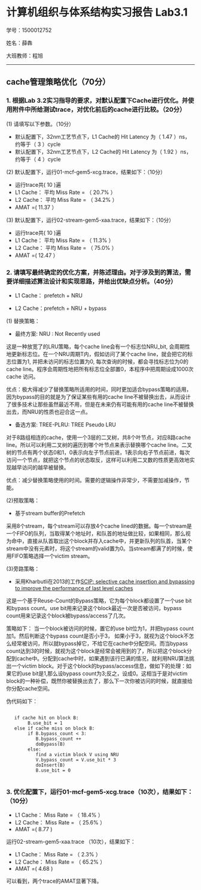 # 计算机组织与体系结构实习报告 Lab3.1
学号：1500012752

姓名：薛犇

大班教师：程旭


----

## cache管理策略优化（70分）
### 1. 根据Lab 3.2实习指导的要求，对默认配置下Cache进行优化。并使用附件中所给测试trace，对优化前后的cache进行比较。（20分）

 (1)  请填写以下参数。（10分）

- 默认配置下，32nm工艺节点下，L1 Cache的 Hit Latency 为（  1.47            ）ns，约等于（   3               ）cycle
- 默认配置下，32nm工艺节点下，L2 Cache的 Hit Latency 为（    1.92          ）ns，约等于（   4               ）cycle

(2) 默认配置下，运行01-mcf-gem5-xcg.trace，结果如下：（10分）

- 运行trace共(   10            )遍
- L1 Cache： 平均 Miss Rate = （  20.7%         ）
- L2 Cache： 平均 Miss Rate = （    34.2%       ）
- AMAT =(       11.37       ）

(3) 默认配置下，运行02-stream-gem5-xaa.trace，结果如下：（10分）

- 运行trace共(   10            )遍
- L1 Cache： 平均 Miss Rate = （  11.3%        ）
- L2 Cache： 平均 Miss Rate = （    75.0%       ）
- AMAT =(       12.47       ）


### 2. 请填写最终确定的优化方案，并陈述理由。对于涉及到的算法，需要详细描述算法设计和实现思路，并给出优缺点分析。（40分）

- L1 Cache： prefetch + NRU

- L2 Cache：prefetch + NRU + bypass

(1) 替换策略：

- 最终方案:
NRU : Not Recently used 

这是一种放宽了的LRU策略，每个cache line会有一个标志位NRU_bit, 会周期性地更新标志位。在一个NRU周期T内，假如访问了某个cache line，就会把它的标志位置为1, 并把未访问的标志位置为0, 每次查询的时候，都会寻找标志位为0的cache line。程序会周期性地把所有标志位全部置0，本程序中把周期设成1000次cache 访问。

优点：极大得减少了替换策略所适用的时间，同时更加适合bypass策略的适用，因为bypass的目的就是为了保证某些有用的cache line不被替换出去，从而设计了很多技术让那些虽然最近不用，但是在未来仍有可能有用的cache line不被替换出去，而NRU的性质也迎合这一点。

- 备选方案:
TREE-PLRU: TREE Pseudo LRU

对于8路组相连的cache，使用一个3层的二叉树，共8个叶节点，对应8路cache line。所以可以利用二叉树的遍历到哪个叶节点来表示替换哪个cache line。二叉树的节点有两个状态0和1，0表示向左子节点前进，1表示向右子节点前进，每次访问一个节点，就把这个节点的状态取反，这样可以利用二叉数的性质更高效地实现越早访问的越早被替换。

优点：减少替换策略使用的时间。需要的逻辑操作非常少，不需要加减操作，节能。

(2)预取策略：

- 基于stream buffer的Prefetch

采用8个stream，每个stream可以存放4个cache lined的数据。每一个stream是一个FIFO的队列，当取得某个地址时，和队首的地址做比较，如果相同，那么视为命中，直接从队首取出这个block并存入cache中，并更新队列的队首，当某个stream中没有元素时，将这个stream的valid置为0。当stream都满了的时候，使用FIFO策略选择一个victim stream。


(3)旁路策略：

- 采用Kharbutli在2013的工作[SCIP: selective cache insertion and bypassing to improve the performance of last level caches](https://www.researchgate.net/publication/261496954_SCIP_Selective_cache_insertion_and_bypassing_to_improve_the_performance_of_last-level_caches?enrichId=rgreq-a5c0f420193b5b8e33bdbbbf4dc7fdb9-XXX&enrichSource=Y292ZXJQYWdlOzI2MTQ5Njk1NDtBUzoxMTAwNjAxMzA4MDM3MTJAMTQwMzI1MTc4ODQ4NA%3D%3D&el=1_x_3&_esc=publicationCoverPdf) 

这是一个基于Reuse-Count的Bypass策略，它为每个block都设置了一个use bit和bypass count。use bit用来记录这个block最近一次是否被访问，bypass count用来记录这个block被bypass/access了几次。

策略如下：
当一个block被访问的时候，置它的use bit位为1，并把bypass count加1。然后判断这个bypass count是否小于3， 如果小于3，就视为这个block不怎么经常被访问，所以就bypass掉它，不给它在cache中分配空间。而当bypass count达到3的时候，就视为这个block是经常会被用到的了，所以把这个block分配到cache中。分配到cache中时，如果遇到该行已满的情况，就利用NRU算法挑出一个victim block。对于这个block的bypass/access信息，做如下的处理：如果它的use bit是1,那么设bypass count为3;反之，设成0。这相当于是对victim block的一种补偿，既然你被替换出去了，那么下一次你被访问的时候，就直接给你分配cache空间。

伪代码如下：
    
 ```
 
    if cache hit on block B:
         B.use_bit = 1
    else if cache miss on block B:
    	 if B.bypass_count < 3:
    		B.bypass_count ++
    		doBypass(B)
         else:
       		find a victim block V using NRU
       		V.bypass_count = V.use_bit * 3
       		doInsert(B)
       		B.use_bit = 0
     
```
    

### 3. 优化配置下，运行01-mcf-gem5-xcg.trace（10次），结果如下：（10分）

- L1 Cache： Miss Rate = （    18.4%       ）
- L2 Cache： Miss Rate = （     25.6%      ）
- AMAT =(      8.77        )

运行02-stream-gem5-xaa.trace （10次），结果如下：

- L1 Cache： Miss Rate = （    2.3%      ）
- L2 Cache： Miss Rate = （     65.2%     ）
- AMAT =(      4.68       )

可以看到，两个trace的AMAT显著下降。



 
